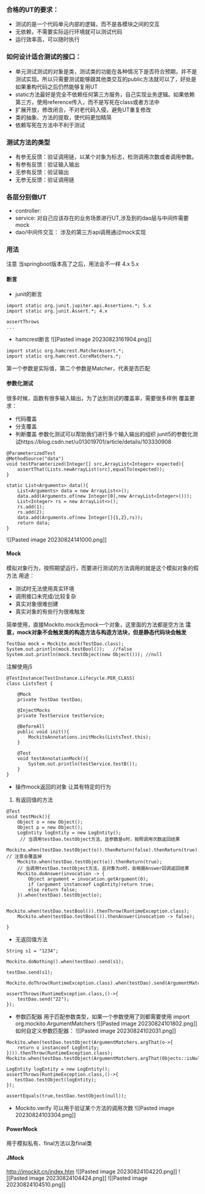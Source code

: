 ### 合格的UT的要求：
- 测试的是一个代码单元内部的逻辑，而不是各模块之间的交互
- 无依赖，不需要实际运行环境就可以测试代码
- 运行效率高，可以随时执行
### 如何设计适合测试的接口：
- 单元测试测试的对象是类，测试类的功能在各种情况下是否符合预期，并不是测试实现。所以只需要测试能够跟其他类交互的public方法就可以了，好处是如果重构代码之后仍然能够复用UT
- static方法最好是完全不依赖任何第三方服务，自己实现业务逻辑。如果依赖第三方，使用reference传入，而不是写死在class或者方法中
- 扩展开放，修改闭合，不对老代码入侵，避免UT重复修改
- 类的抽象、方法的提取，使代码更加精简
- 依赖写死在方法中不利于测试
### 测试方法的类型
- 有参无反馈：验证调用链，以某个对象为标志，检测调用次数或者调用参数。
- 有参有反馈：验证输入输出
- 无参有反馈：验证输出
- 无参无反馈：验证调用链
### 各层分别做UT
- controller:
- service: 对自己应该存在的业务场景进行UT,涉及到的dao层与中间件需要mock
- dao/中间件交互： 涉及的第三方api调用通过mock实现
### 用法
注意 当springboot版本高了之后，用法会不一样 4.x 5.x
#### 断言
- junit的断言
```
import static org.junit.jupiter.api.Assertions.*; 5.x
import static org.junit.Assert.*; 4.x

assertThrows
...
```
- hamcrest断言
![[Pasted image 20230823161904.png]]
```
import static org.hamcrest.MatcherAssert.*;  
import static org.hamcrest.CoreMatchers.*;
```
第一个参数是实际值，第二个参数是Matcher，代表是否匹配
#### 参数化测试
很多时候，函数有很多输入输出，为了达到测试的覆盖率，需要很多样例
覆盖要求：
- 代码覆盖
- 分支覆盖
- 判断覆盖
参数化测试可以帮助我们进行多个输入输出的组织
junit5的参数化测试https://blog.csdn.net/u013019701/article/details/103330908
```
@ParameterizedTest  
@MethodSource("data")  
void testParamterized(Integer[] src,ArrayList<Integer> expected){  
    assertThat(Lists.newArrayList(src),equalTo(expected));  
}  
  
static List<Arguments> data(){  
    List<Arguments> data = new ArrayList<>();  
    data.add(Arguments.of(new Integer[0],new ArrayList<Integer>()));  
    List<Integer> rs = new ArrayList<>();  
    rs.add(1);  
    rs.add(2);  
    data.add(Arguments.of(new Integer[]{1,2},rs));  
    return data;  
}
```
![[Pasted image 20230824141000.png]]
#### Mock
模拟对象行为，按照期望运行，而要进行测试的方法调用的就是这个模拟对象的假方法
用途：
- 测试时无法使用真实环境
- 调用接口未完成/比较复杂
- 真实对象很难创建
- 真实对象的有些行为很难触发

简单使用，直接Mockito.mock去mock一个对象，这里面的方法都是空方法
**注意，mock对象不会触发类的构造方法与构造方法块，但是静态代码块会触发**
```
TestDao mock = Mockito.mock(TestDao.class);  
System.out.println(mock.testBool());   //false
System.out.println(mock.testObject(new Object())); //null
```

注解使用j5
```
@TestInstance(TestInstance.Lifecycle.PER_CLASS)  
class ListsTest {  
  
    @Mock  
    private TestDao testDao;  
  
    @InjectMocks  
    private TestService testService;  
  
    @BeforeAll  
    public void init(){  
        MockitoAnnotations.initMocks(ListsTest.this);  
    }  
  
    @Test  
    void testAnnotationMock(){  
        System.out.println(testService.testB());  
    }
}
```
- 操作mock返回的对象 让其有特定的行为
1. 有返回值的方法
```
@Test  
void testMock(){  
    Object o = new Object();  
    Object p = new Object();  
    LogEntity logEntity = new LogEntity();  
	 // 当调用testDao.testObject方法，且参数是o时，按照调用次数返回结果
	Mockito.when(testDao.testObject(o)).thenReturn(false).thenReturn(true);     // 注意会覆盖掉
    Mockito.when(testDao.testObject(o)).thenReturn(true);  
    // 当调用testDao.testObject方法，且对象为o时，会根据Answer回调返回结果
    Mockito.doAnswer(invocation -> {  
        Object argument = invocation.getArgument(0);  
        if (argument instanceof LogEntity)return true;  
        else return false;  
    }).when(testDao).testObject(o);  
  
    Mockito.when(testDao.testBool()).thenThrow(RuntimeException.class);  
    Mockito.when(testDao.testBool()).thenAnswer(invocation -> false);  
      
}
```
- 无返回值方法
```
String s1 = "1234";  
  
Mockito.doNothing().when(testDao).send(s1);  
  
testDao.send(s1);  
  
Mockito.doThrow(RuntimeException.class).when(testDao).send(ArgumentMatchers.anyString());  
  
assertThrows(RuntimeException.class,()->{  
    testDao.send("22");  
});
```
- 参数匹配器
用于匹配参数类型，如果一个参数使用了则都需要使用
import org.mockito.ArgumentMatchers
![[Pasted image 20230824101802.png]]
如何自定义参数匹配器：
![[Pasted image 20230824102031.png]]
```
Mockito.when(testDao.testObject(ArgumentMatchers.argThat(o->{  
    return o instanceof LogEntity;  
}))).thenThrow(RuntimeException.class);  
Mockito.when(testDao.testObject(ArgumentMatchers.argThat(Objects::isNull))).thenReturn(true);  
  
LogEntity logEntity = new LogEntity();  
assertThrows(RuntimeException.class,()->{  
   testDao.testObject(logEntity);  
});  
  
assertEquals(true,testDao.testObject(null));
```
- Mockito.verify
可以用于验证某个方法的调用次数
![[Pasted image 20230824103304.png]]
#### PowerMock
用于模拟私有、final方法以及final类
#### JMock
http://jmockit.cn/index.htm
![[Pasted image 20230824104220.png]]
![[Pasted image 20230824104424.png]]
![[Pasted image 20230824104510.png]]
